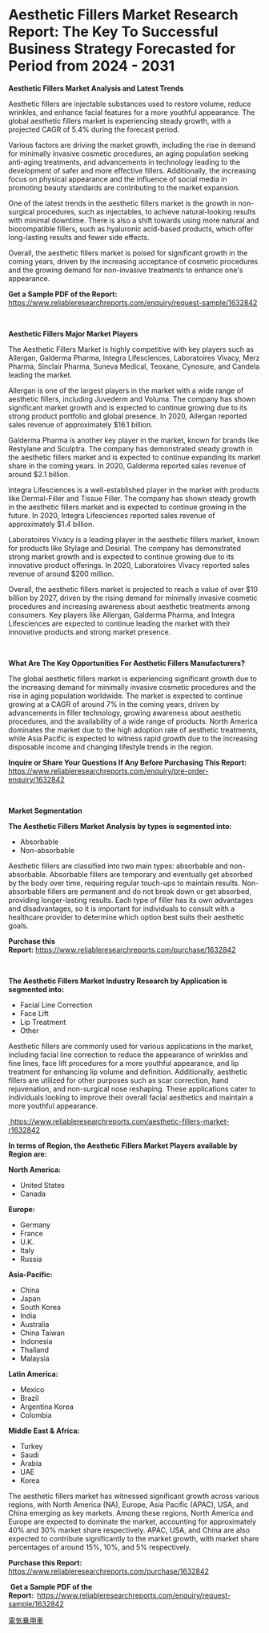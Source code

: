 <p><h1>Aesthetic Fillers Market Research Report: The Key To Successful Business Strategy Forecasted for Period from 2024 - 2031</h1></p><p><strong>Aesthetic Fillers Market Analysis and Latest Trends</strong></p>
<p><p>Aesthetic fillers are injectable substances used to restore volume, reduce wrinkles, and enhance facial features for a more youthful appearance. The global aesthetic fillers market is experiencing steady growth, with a projected CAGR of 5.4% during the forecast period.</p><p>Various factors are driving the market growth, including the rise in demand for minimally invasive cosmetic procedures, an aging population seeking anti-aging treatments, and advancements in technology leading to the development of safer and more effective fillers. Additionally, the increasing focus on physical appearance and the influence of social media in promoting beauty standards are contributing to the market expansion.</p><p>One of the latest trends in the aesthetic fillers market is the growth in non-surgical procedures, such as injectables, to achieve natural-looking results with minimal downtime. There is also a shift towards using more natural and biocompatible fillers, such as hyaluronic acid-based products, which offer long-lasting results and fewer side effects.</p><p>Overall, the aesthetic fillers market is poised for significant growth in the coming years, driven by the increasing acceptance of cosmetic procedures and the growing demand for non-invasive treatments to enhance one's appearance.</p></p>
<p><strong>Get a Sample PDF of the Report:&nbsp;</strong> <a href="https://www.reliableresearchreports.com/enquiry/request-sample/1632842">https://www.reliableresearchreports.com/enquiry/request-sample/1632842</a></p>
<p>&nbsp;</p>
<p><strong>Aesthetic Fillers Major Market Players</strong></p>
<p><p>The Aesthetic Fillers Market is highly competitive with key players such as Allergan, Galderma Pharma, Integra Lifesciences, Laboratoires Vivacy, Merz Pharma, Sinclair Pharma, Suneva Medical, Teoxane, Cynosure, and Candela leading the market. </p><p>Allergan is one of the largest players in the market with a wide range of aesthetic fillers, including Juvederm and Voluma. The company has shown significant market growth and is expected to continue growing due to its strong product portfolio and global presence. In 2020, Allergan reported sales revenue of approximately $16.1 billion.</p><p>Galderma Pharma is another key player in the market, known for brands like Restylane and Sculptra. The company has demonstrated steady growth in the aesthetic fillers market and is expected to continue expanding its market share in the coming years. In 2020, Galderma reported sales revenue of around $2.1 billion.</p><p>Integra Lifesciences is a well-established player in the market with products like Dermal-Filler and Tissue Filler. The company has shown steady growth in the aesthetic fillers market and is expected to continue growing in the future. In 2020, Integra Lifesciences reported sales revenue of approximately $1.4 billion.</p><p>Laboratoires Vivacy is a leading player in the aesthetic fillers market, known for products like Stylage and Desirial. The company has demonstrated strong market growth and is expected to continue growing due to its innovative product offerings. In 2020, Laboratoires Vivacy reported sales revenue of around $200 million.</p><p>Overall, the aesthetic fillers market is projected to reach a value of over $10 billion by 2027, driven by the rising demand for minimally invasive cosmetic procedures and increasing awareness about aesthetic treatments among consumers. Key players like Allergan, Galderma Pharma, and Integra Lifesciences are expected to continue leading the market with their innovative products and strong market presence.</p></p>
<p>&nbsp;</p>
<p><strong>What Are The Key Opportunities For Aesthetic Fillers Manufacturers?</strong></p>
<p><p>The global aesthetic fillers market is experiencing significant growth due to the increasing demand for minimally invasive cosmetic procedures and the rise in aging population worldwide. The market is expected to continue growing at a CAGR of around 7% in the coming years, driven by advancements in filler technology, growing awareness about aesthetic procedures, and the availability of a wide range of products. North America dominates the market due to the high adoption rate of aesthetic treatments, while Asia Pacific is expected to witness rapid growth due to the increasing disposable income and changing lifestyle trends in the region.</p></p>
<p><strong>Inquire or Share Your Questions If Any Before Purchasing This Report:</strong> <a href="https://www.reliableresearchreports.com/enquiry/pre-order-enquiry/1632842">https://www.reliableresearchreports.com/enquiry/pre-order-enquiry/1632842</a></p>
<p>&nbsp;</p>
<p><strong>Market Segmentation</strong></p>
<p><strong>The Aesthetic Fillers Market Analysis by types is segmented into:</strong></p>
<p><ul><li>Absorbable</li><li>Non-absorbable</li></ul></p>
<p><p>Aesthetic fillers are classified into two main types: absorbable and non-absorbable. Absorbable fillers are temporary and eventually get absorbed by the body over time, requiring regular touch-ups to maintain results. Non-absorbable fillers are permanent and do not break down or get absorbed, providing longer-lasting results. Each type of filler has its own advantages and disadvantages, so it is important for individuals to consult with a healthcare provider to determine which option best suits their aesthetic goals.</p></p>
<p><strong>Purchase this Report:&nbsp;</strong><a href="https://www.reliableresearchreports.com/purchase/1632842">https://www.reliableresearchreports.com/purchase/1632842</a></p>
<p>&nbsp;</p>
<p><strong>The Aesthetic Fillers Market Industry Research by Application is segmented into:</strong></p>
<p><ul><li>Facial Line Correction</li><li>Face Lift</li><li>Lip Treatment</li><li>Other</li></ul></p>
<p><p>Aesthetic fillers are commonly used for various applications in the market, including facial line correction to reduce the appearance of wrinkles and fine lines, face lift procedures for a more youthful appearance, and lip treatment for enhancing lip volume and definition. Additionally, aesthetic fillers are utilized for other purposes such as scar correction, hand rejuvenation, and non-surgical nose reshaping. These applications cater to individuals looking to improve their overall facial aesthetics and maintain a more youthful appearance.</p></p>
<p><a href="https://www.reliableresearchreports.com/aesthetic-fillers-market-r1632842">&nbsp;https://www.reliableresearchreports.com/aesthetic-fillers-market-r1632842</a></p>
<p><strong>In terms of Region, the Aesthetic Fillers Market Players available by Region are:</strong></p>
<p>
    <p> <strong> North America: </strong>
        <ul>
            <li>United States</li>
            <li>Canada</li>
        </ul>
        </p> 
    <p> <strong> Europe: </strong>
        <ul>
            <li>Germany</li>
            <li>France</li>
            <li>U.K.</li>
            <li>Italy</li>
            <li>Russia</li>
        </ul>
        </p> 
    <p> <strong> Asia-Pacific: </strong>
        <ul>
            <li>China</li>
            <li>Japan</li>
            <li>South Korea</li>
            <li>India</li>
            <li>Australia</li>
            <li>China Taiwan</li>
            <li>Indonesia</li>
            <li>Thailand</li>
            <li>Malaysia</li>
        </ul>
        </p> 
    <p> <strong> Latin America: </strong>
        <ul>
            <li>Mexico</li>
            <li>Brazil</li>
            <li>Argentina Korea</li>
            <li>Colombia</li>
        </ul>
        </p> 
    <p> <strong> Middle East & Africa: </strong>
        <ul>
            <li>Turkey</li>
            <li>Saudi</li>
            <li>Arabia</li>
            <li>UAE</li>
            <li>Korea</li>
        </ul>
    </p>
    </p>
<p><p>The aesthetic fillers market has witnessed significant growth across various regions, with North America (NA), Europe, Asia Pacific (APAC), USA, and China emerging as key markets. Among these regions, North America and Europe are expected to dominate the market, accounting for approximately 40% and 30% market share respectively. APAC, USA, and China are also expected to contribute significantly to the market growth, with market share percentages of around 15%, 10%, and 5% respectively.</p></p>
<p><strong>Purchase this Report: </strong><a href="https://www.reliableresearchreports.com/purchase/1632842">https://www.reliableresearchreports.com/purchase/1632842</a></p>
<p>&nbsp;<strong>Get a Sample PDF of the Report:&nbsp;&nbsp;</strong><a href="https://www.reliableresearchreports.com/enquiry/request-sample/1632842">https://www.reliableresearchreports.com/enquiry/request-sample/1632842</a></p>
<p><strong></strong></p>
<p><p><a href="https://github.com/tubbs463/Market-Research-Report-List-1/blob/main/322683650874.md">電気乗用車</a></p></p>